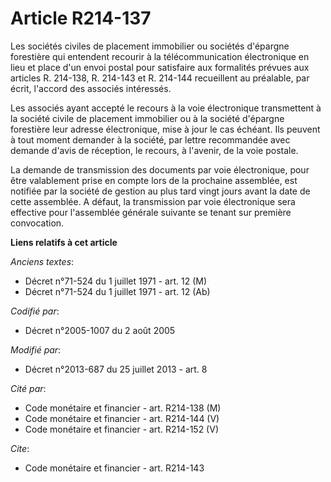 # Article R214-137

Les sociétés civiles de placement immobilier ou sociétés d'épargne forestière qui entendent recourir à la télécommunication
électronique en lieu et place d'un envoi postal pour satisfaire aux formalités prévues aux articles R. 214-138, R. 214-143 et
R. 214-144 recueillent au préalable, par écrit, l'accord des associés intéressés. 

Les associés ayant accepté le recours à la voie électronique transmettent à la société civile de placement immobilier ou à la
société d'épargne forestière leur adresse électronique, mise à jour le cas échéant. Ils peuvent à tout moment demander à la
société, par lettre recommandée avec demande d'avis de réception, le recours, à l'avenir, de la voie postale. 

La demande de transmission des documents par voie électronique, pour être valablement prise en compte lors de la prochaine
assemblée, est notifiée par la société de gestion au plus tard vingt jours avant la date de cette assemblée. A défaut, la
transmission par voie électronique sera effective pour l'assemblée générale suivante se tenant sur première convocation.

**Liens relatifs à cet article**

_Anciens textes_:

  - Décret n°71-524 du 1 juillet 1971 - art. 12 (M)
  - Décret n°71-524 du 1 juillet 1971 - art. 12 (Ab)

_Codifié par_:

  - Décret n°2005-1007 du 2 août 2005

_Modifié par_:

  - Décret n°2013-687 du 25 juillet 2013 - art. 8

_Cité par_:

  - Code monétaire et financier - art. R214-138 (M)
  - Code monétaire et financier - art. R214-144 (V)
  - Code monétaire et financier - art. R214-152 (V)

_Cite_:

  - Code monétaire et financier - art. R214-143
